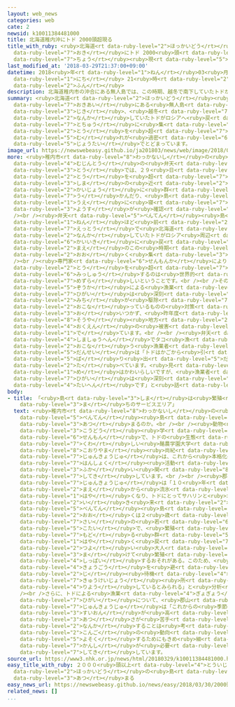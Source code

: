 ```yaml
---
layout: web_news
categories: web
cate: 2
newsid: k10011384481000
title: 北海道稚内沖にトド 2000頭超現る
title_with_ruby: <ruby>北海道<rt data-ruby-level="2">ほっかいどう</rt></ruby><ruby>稚内<rt data-ruby-level="8">わっかない</rt></ruby><ruby>沖<rt
  data-ruby-level="7">おき</rt></ruby>にトド 2000<ruby>頭<rt data-ruby-level="2">とう</rt></ruby><ruby>超<rt
  data-ruby-level="7">ちょう</rt></ruby><ruby>現<rt data-ruby-level="5">あらわ</rt></ruby>る
last_modified_at: '2018-03-29T21:37:00+09:00'
datetime: 2018<ruby>年<rt data-ruby-level="1">ねん</rt></ruby>03<ruby>月<rt data-ruby-level="1">がつ</rt></ruby>29<ruby>日<rt
  data-ruby-level="1">にち</rt></ruby> 21<ruby>時<rt data-ruby-level="2">じ</rt></ruby>37<ruby>分<rt
  data-ruby-level="2">ふん</rt></ruby>
description: 北海道稚内市の沖合にある無人島では、この時期、越冬で南下していたトドがロシアへ戻る途中に集まり、２０００頭を超える群れが過密した状態でとどまっています。
summary: <ruby>北海道<rt data-ruby-level="2">ほっかいどう</rt></ruby><ruby>稚内市<rt data-ruby-level="8">わっかないし</rt></ruby>の<ruby>沖合<rt
  data-ruby-level="7">おきあい</rt></ruby>にある<ruby>無人島<rt data-ruby-level="4">むじんとう</rt></ruby>では、この<ruby>時期<rt
  data-ruby-level="3">じき</rt></ruby>、<ruby>越冬<rt data-ruby-level="7">えっとう</rt></ruby>で<ruby>南下<rt
  data-ruby-level="2">なんか</rt></ruby>していたトドがロシアへ<ruby>戻<rt data-ruby-level="7">もど</rt></ruby>る<ruby>途中<rt
  data-ruby-level="7">とちゅう</rt></ruby>に<ruby>集<rt data-ruby-level="3">あつ</rt></ruby>まり、２０００<ruby>頭<rt
  data-ruby-level="2">とう</rt></ruby>を<ruby>超<rt data-ruby-level="7">こ</rt></ruby>える<ruby>群<rt
  data-ruby-level="5">む</rt></ruby>れが<ruby>過密<rt data-ruby-level="6">かみつ</rt></ruby>した<ruby>状態<rt
  data-ruby-level="5">じょうたい</rt></ruby>でとどまっています。
image_url: https://newswebeasy.github.io/ja201803/news/web/image/2018/03/29/K10011384481_1803292129_1803292137_01_02.jpg
more: <ruby>稚内市<rt data-ruby-level="8">わっかないし</rt></ruby>の<ruby>宗谷岬<rt data-ruby-level="8">そうやみさき</rt></ruby>から１キロほどの<ruby>無人島<rt
  data-ruby-level="4">むじんとう</rt></ruby>の<ruby>弁天<rt data-ruby-level="5">べんてん</rt></ruby><ruby>島<rt
  data-ruby-level="3">とう</rt></ruby>では、２９<ruby>日<rt data-ruby-level="1">にち</rt></ruby>、２０００<ruby>頭<rt
  data-ruby-level="2">とう</rt></ruby>を<ruby>超<rt data-ruby-level="7">こ</rt></ruby>えるトドが<ruby>島<rt
  data-ruby-level="3">しま</rt></ruby>の<ruby>近<rt data-ruby-level="2">ちか</rt></ruby>くの<ruby>海上<rt
  data-ruby-level="2">かいじょう</rt></ruby>に<ruby>群<rt data-ruby-level="5">む</rt></ruby>れをなして<ruby>浮<rt
  data-ruby-level="7">う</rt></ruby>かんだり、<ruby>島<rt data-ruby-level="3">しま</rt></ruby>の<ruby>上<rt
  data-ruby-level="1">うえ</rt></ruby>に<ruby>寝<rt data-ruby-level="7">ね</rt></ruby>そべっている<ruby>様子<rt
  data-ruby-level="3">ようす</rt></ruby>が<ruby>確認<rt data-ruby-level="7">かくにん</rt></ruby>できました。<br
  /><br /><ruby>弁天<rt data-ruby-level="5">べんてん</rt></ruby><ruby>島<rt data-ruby-level="3">とう</rt></ruby>では１０<ruby>年<rt
  data-ruby-level="1">ねん</rt></ruby>ほど<ruby>前<rt data-ruby-level="2">まえ</rt></ruby>から、<ruby>越冬<rt
  data-ruby-level="7">えっとう</rt></ruby>で<ruby>北海道<rt data-ruby-level="2">ほっかいどう</rt></ruby>に<ruby>南下<rt
  data-ruby-level="2">なんか</rt></ruby>していたトドがロシア<ruby>周辺<rt data-ruby-level="4">しゅうへん</rt></ruby>の<ruby>海域<rt
  data-ruby-level="6">かいいき</rt></ruby>に<ruby>戻<rt data-ruby-level="7">もど</rt></ruby>る<ruby>前<rt
  data-ruby-level="2">まえ</rt></ruby>のこの<ruby>時期<rt data-ruby-level="3">じき</rt></ruby>に<ruby>多<rt
  data-ruby-level="2">おお</rt></ruby>く<ruby>集<rt data-ruby-level="3">あつ</rt></ruby>まるようになりました。<br
  /><br /><ruby>専門家<rt data-ruby-level="6">せんもんか</rt></ruby>によりますと、１０００<ruby>頭<rt
  data-ruby-level="2">とう</rt></ruby>を<ruby>超<rt data-ruby-level="7">こ</rt></ruby>えるトドが<ruby>密集<rt
  data-ruby-level="6">みっしゅう</rt></ruby>するのは<ruby>世界的<rt data-ruby-level="4">せかいてき</rt></ruby>に<ruby>珍<rt
  data-ruby-level="7">めずら</rt></ruby>しいということです。<br /><br />その<ruby>一方<rt data-ruby-level="2">いっぽう</rt></ruby>、トドの<ruby>増加<rt
  data-ruby-level="5">ぞうか</rt></ruby>による<ruby>漁業<rt data-ruby-level="4">ぎょぎょう</rt></ruby><ruby>被害<rt
  data-ruby-level="7">ひがい</rt></ruby>は<ruby>深刻<rt data-ruby-level="6">しんこく</rt></ruby>で、<ruby>道<rt
  data-ruby-level="2">みち</rt></ruby>が<ruby>駆除<rt data-ruby-level="7">くじょ</rt></ruby>を<ruby>行<rt
  data-ruby-level="2">おこな</rt></ruby>っているものの<ruby>対策<rt data-ruby-level="6">たいさく</rt></ruby>は<ruby>追<rt
  data-ruby-level="3">お</rt></ruby>いつかず、<ruby>昨年度<rt data-ruby-level="4">さくねんど</rt></ruby>、<ruby>宗谷<rt
  data-ruby-level="8">そうや</rt></ruby><ruby>地方<rt data-ruby-level="2">ちほう</rt></ruby>だけでおよそ６<ruby>億円<rt
  data-ruby-level="4">おくえん</rt></ruby>の<ruby>被害<rt data-ruby-level="7">ひがい</rt></ruby>が<ruby>出<rt
  data-ruby-level="1">で</rt></ruby>ています。<br /><br /><ruby>弁天<rt data-ruby-level="5">べんてん</rt></ruby><ruby>島周辺<rt
  data-ruby-level="4">しましゅうへん</rt></ruby>でタコ<ruby>漁<rt data-ruby-level="4">りょう</rt></ruby>を<ruby>行<rt
  data-ruby-level="2">おこな</rt></ruby>う<ruby>漁業者<rt data-ruby-level="4">ぎょぎょうしゃ</rt></ruby>の<ruby>男性<rt
  data-ruby-level="5">だんせい</rt></ruby>は「トドはかごから<ruby>引<rt data-ruby-level="5">ひ</rt></ruby>っ<ruby>張<rt
  data-ruby-level="5">ぱ</rt></ruby>り<ruby>出<rt data-ruby-level="5">だ</rt></ruby>してタコを<ruby>食<rt
  data-ruby-level="2">た</rt></ruby>べています。<ruby>見<rt data-ruby-level="1">み</rt></ruby>た<ruby>目<rt
  data-ruby-level="1">め</rt></ruby>はかわいらしいですが、<ruby>漁業者<rt data-ruby-level="4">ぎょぎょうしゃ</rt></ruby>にとって<ruby>被害<rt
  data-ruby-level="7">ひがい</rt></ruby>は<ruby>深刻<rt data-ruby-level="6">しんこく</rt></ruby>なので<ruby>大変<rt
  data-ruby-level="4">たいへん</rt></ruby>です」と<ruby>話<rt data-ruby-level="2">はな</rt></ruby>していました。
body:
- title: 「<ruby>島<rt data-ruby-level="3">しま</rt></ruby>は<ruby>繁殖<rt data-ruby-level="7">はんしょく</rt></ruby><ruby>待<rt
    data-ruby-level="3">ま</rt></ruby>ちのサービスエリア」
  text: <ruby>稚内市<rt data-ruby-level="8">わっかないし</rt></ruby>の<ruby>沖合<rt data-ruby-level="7">おきあい</rt></ruby>の<ruby>弁天<rt
    data-ruby-level="5">べんてん</rt></ruby><ruby>島<rt data-ruby-level="3">とう</rt></ruby>になぜトドが<ruby>集<rt
    data-ruby-level="3">あつ</rt></ruby>まるのか。<br /><br /><ruby>動物<rt data-ruby-level="3">どうぶつ</rt></ruby><ruby>行動<rt
    data-ruby-level="3">こうどう</rt></ruby><ruby>学<rt data-ruby-level="1">がく</rt></ruby>が<ruby>専門<rt
    data-ruby-level="6">せんもん</rt></ruby>で、トドの<ruby>生態<rt data-ruby-level="5">せいたい</rt></ruby>に<ruby>詳<rt
    data-ruby-level="7">くわ</rt></ruby>しい<ruby>酪農学園大学<rt data-ruby-level="7">らくのうがくえんだいがく</rt></ruby>の<ruby>郡山<rt
    data-ruby-level="8">こおりやま</rt></ruby><ruby>尚紀<rt data-ruby-level="8">たかのり</rt></ruby><ruby>准教授<rt
    data-ruby-level="7">じゅんきょうじゅ</rt></ruby>は、これから<ruby>本格化<rt data-ruby-level="5">ほんかくか</rt></ruby>するトドの<ruby>繁殖<rt
    data-ruby-level="7">はんしょく</rt></ruby><ruby>活動<rt data-ruby-level="3">かつどう</rt></ruby>と<ruby>深<rt
    data-ruby-level="3">ふか</rt></ruby>い<ruby>関<rt data-ruby-level="8">かか</rt></ruby>わりがあると<ruby>指摘<rt
    data-ruby-level="7">してき</rt></ruby>しています。<br /><br /><ruby>郡山<rt data-ruby-level="8">こおりやま</rt></ruby><ruby>准教授<rt
    data-ruby-level="7">じゅんきょうじゅ</rt></ruby>は「１０<ruby>年<rt data-ruby-level="1">ねん</rt></ruby>ほど<ruby>前<rt
    data-ruby-level="2">まえ</rt></ruby>から<ruby>流氷<rt data-ruby-level="3">りゅうひょう</rt></ruby>がとけるのが<ruby>早<rt
    data-ruby-level="1">はや</rt></ruby>くなり、トドにとってサハリンと<ruby>北海道<rt data-ruby-level="2">ほっかいどう</rt></ruby>の<ruby>行<rt
    data-ruby-level="2">い</rt></ruby>き<ruby>来<rt data-ruby-level="2">き</rt></ruby>がしやすくなった。<ruby>弁天<rt
    data-ruby-level="5">べんてん</rt></ruby><ruby>島<rt data-ruby-level="3">とう</rt></ruby>のトドの<ruby>多<rt
    data-ruby-level="2">おお</rt></ruby>くは２<ruby>歳<rt data-ruby-level="7">さい</rt></ruby>から４<ruby>歳<rt
    data-ruby-level="7">さい</rt></ruby>の<ruby>若<rt data-ruby-level="6">わか</rt></ruby>い<ruby>個体<rt
    data-ruby-level="5">こたい</rt></ruby>で、<ruby>繁殖<rt data-ruby-level="7">はんしょく</rt></ruby>のためサハリンに<ruby>戻<rt
    data-ruby-level="7">もど</rt></ruby>る<ruby>群<rt data-ruby-level="5">む</rt></ruby>れだが、<ruby>早<rt
    data-ruby-level="1">はや</rt></ruby>く<ruby>戻<rt data-ruby-level="7">もど</rt></ruby>ると<ruby>強<rt
    data-ruby-level="2">つよ</rt></ruby>い<ruby>大人<rt data-ruby-level="8">おとな</rt></ruby>のオスに<ruby>負<rt
    data-ruby-level="3">ま</rt></ruby>けて<ruby>繁殖<rt data-ruby-level="7">はんしょく</rt></ruby>に<ruby>失敗<rt
    data-ruby-level="4">しっぱい</rt></ruby>するおそれがある。このため、<ruby>大人<rt data-ruby-level="8">おとな</rt></ruby>との<ruby>競合<rt
    data-ruby-level="4">きょうごう</rt></ruby>を<ruby>避<rt data-ruby-level="7">さ</rt></ruby>けるために一<ruby>時<rt
    data-ruby-level="2">じ</rt></ruby><ruby>待機<rt data-ruby-level="4">たいき</rt></ruby>するサービスエリアのような<ruby>休憩場<rt
    data-ruby-level="7">きゅうけいじょう</rt></ruby><ruby>所<rt data-ruby-level="3">じょ</rt></ruby>として<ruby>利用<rt
    data-ruby-level="4">りよう</rt></ruby>しているとみられる」と<ruby>分析<rt data-ruby-level="7">ぶんせき</rt></ruby>しています。<br
    /><br />さらに、トドによる<ruby>漁業<rt data-ruby-level="4">ぎょぎょう</rt></ruby><ruby>被害<rt
    data-ruby-level="7">ひがい</rt></ruby>について、<ruby>郡山<rt data-ruby-level="8">こおりやま</rt></ruby><ruby>准教授<rt
    data-ruby-level="7">じゅんきょうじゅ</rt></ruby>は「これからの<ruby>季節<rt data-ruby-level="4">きせつ</rt></ruby>、<ruby>水温<rt
    data-ruby-level="3">すいおん</rt></ruby>が<ruby>高<rt data-ruby-level="2">たか</rt></ruby>くなることから、<ruby>暑<rt
    data-ruby-level="3">あつ</rt></ruby>さが<ruby>苦手<rt data-ruby-level="3">にがて</rt></ruby>なトドが<ruby>南下<rt
    data-ruby-level="2">なんか</rt></ruby>することは<ruby>考<rt data-ruby-level="2">かんが</rt></ruby>えにくい。しかし、<ruby>今後<rt
    data-ruby-level="2">こんご</rt></ruby>の<ruby>動向<rt data-ruby-level="3">どうこう</rt></ruby>を<ruby>予測<rt
    data-ruby-level="5">よそく</rt></ruby>するためにもきめ<ruby>細<rt data-ruby-level="2">こま</rt></ruby>かな<ruby>監視<rt
    data-ruby-level="7">かんし</rt></ruby>が<ruby>必要<rt data-ruby-level="4">ひつよう</rt></ruby>だ」と<ruby>指摘<rt
    data-ruby-level="7">してき</rt></ruby>しています。
source_url: https://www3.nhk.or.jp/news/html/20180329/k10011384481000.html
easy_title_with_ruby: ２０００<ruby>頭以上<rt data-ruby-level="4">とういじょう</rt></ruby>のトドが<ruby>北海道<rt
  data-ruby-level="2">ほっかいどう</rt></ruby>の<ruby>島<rt data-ruby-level="3">しま</rt></ruby>に<ruby>集<rt
  data-ruby-level="3">あつ</rt></ruby>まる
easy_news_url: https://newswebeasy.github.io/news/easy/2018/03/30/2000頭以上のトドが北海道の島に集まる
related_news: []
...
```

